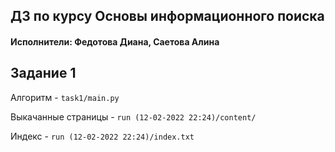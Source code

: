 ## ДЗ по курсу Основы информационного поиска 
#### Исполнители: Федотова Диана, Саетова Алина

## Задание 1
Алгоритм - `task1/main.py`

Выкачанные страницы - `run (12-02-2022 22:24)/content/`

Индекс - `run (12-02-2022 22:24)/index.txt`
